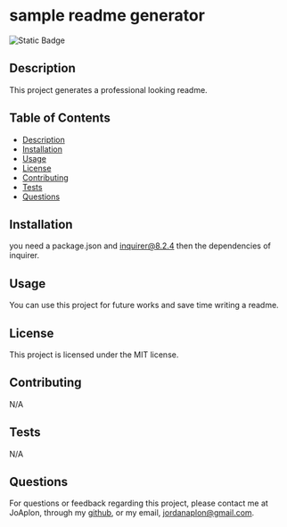 # sample readme generator
 
![Static Badge](https://img.shields.io/badge/MIT-license?style=flat-square&label=License&labelColor=%23cdcdcd&color=salmon)  

## Description

This project generates a professional looking readme.

## Table of Contents

- [Description](#description)
- [Installation](#installation)
- [Usage](#usage)
- [License](#license)
- [Contributing](#contributing)
- [Tests](#tests)
- [Questions](#questions)

## Installation

you need a package.json and inquirer@8.2.4 then the dependencies of inquirer.

## Usage

You can use this project for future works and save time writing a readme.

## License

This project is licensed under the MIT license.
## Contributing

N/A

## Tests

N/A

## Questions

For questions or feedback regarding this project, please contact me at JoAplon, through my [github](https://github.com/undefined), or my email, jordanaplon@gmail.com.

